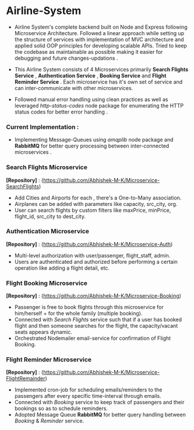 ﻿# Airline-System

- Airline System's complete backend built on Node and Express following Microservice Architecture. 
Followed a linear approach while setting up the structure of services with implementation of MVC architecture and applied solid OOP principles for developing scalable APIs.
Tried to keep the codebase as maintainable as possible making it easier for debugging and future changes-updations .

- This Airline System consists of 4 Microservices primarily **Search Flights Service** , **Authentication Service** , **Booking Service** and **Flight Reminder Service** .
Each microservice has it's own set of service and can inter-communicate with other microservices.

- Followed manual error handling using clean practices as well as leveraged *http-status-codes* node package for enumerating the HTTP status codes for better error handling .

### Current Implementation :
- Implementing Message-Queues using *amqplib* node package and **RabbitMQ** for better query processing between inter-connected microservices .

### Search Flights Microservice 
**[Repository]** : (https://github.com/Abhishek-M-K/Microservice-SearchFlights)
- Add Cities and Airports for each , there's a One-to-Many association.
- Airplanes can be added with parameters like capacity, src_city, org.
- User can search flights by custom filters like maxPrice, minPrice, flight_id, src_city to dest_city.

### Authentication Microservice 
**[Repository]** : (https://github.com/Abhishek-M-K/Microservice-Auth)
- Multi-level authorization with user/passenger, flight_staff, admin.
- Users are authenticated and authorized before performing a certain operation like adding a flight detail, etc.

### Flight Booking Microservice 
**[Repository]** : (https://github.com/Abhishek-M-K/Microservice-Booking)
- Passenger is free to book flights through this microservice for him/herself + for the whole family (multiple booking).
- Connected with *Search Flights* service such that if a user has booked flight and then someone searches for the flight, the capacity/vacant seats appears dynamic.
- Orchestrated Nodemailer email-service for confirmation of Flight Booking.

### Flight Reminder Microservice 
**[Repository]** : (https://github.com/Abhishek-M-K/Microservice-FlightRemainder)
- Implemented cron-job for scheduling emails/reminders to the passengers after every specific time-interval through emails.
- Connected with *Booking* service to keep track of passengers and their bookings so as to schedule reminders.
- Adopted Message Queue **RabbitMQ** for better query handling between *Booking* & *Reminder* service.


